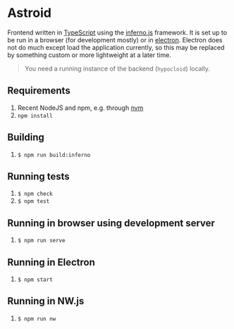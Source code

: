 # Astroid

Frontend written in [TypeScript](https://www.typescriptlang.org) using the
[inferno.js](https://infernojs.org) framework. It is set up to be run in a
browser (for development mostly) or in [electron](https://electronjs.org).
Electron does not do much except load the application currently, so this may be
replaced by something custom or more lightweight at a later time.

> You need a running instance of the backend (`hypocloid`) locally.

## Requirements

1. Recent NodeJS and npm, e.g. through [nvm](https://github.com/nvm-sh/nvm)
2. `npm install`

## Building

1. `$ npm run build:inferno`

## Running tests

1. `$ npm check`
2. `$ npm test`

## Running in browser using development server

1. `$ npm run serve`

## Running in Electron

1. `$ npm start`

## Running in NW.js

1. `$ npm run nw`

